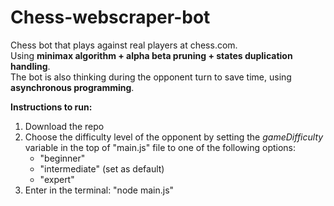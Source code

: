 # Chess-webscraper-bot
Chess bot that plays against real players at chess.com.<br>
Using <b>minimax algorithm + alpha beta pruning + states duplication handling</b>.<br>
The bot is also thinking during the opponent turn to save time, using <b>asynchronous programming</b>.

<b>Instructions to run:</b>
1) Download the repo
2) Choose the difficulty level of the opponent by setting the <i>gameDifficulty</i> variable in the top of "main.js" file to one of the following options:
   - "beginner"
   - "intermediate" (set as default)
   - "expert"
3) Enter in the terminal: "node main.js"
